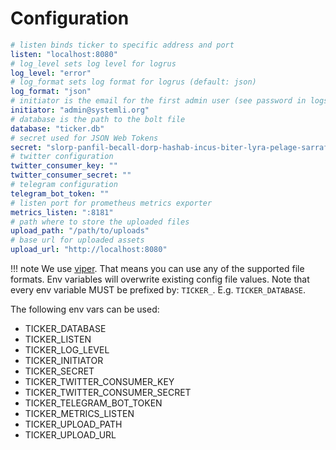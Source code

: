 # Configuration

```yaml
# listen binds ticker to specific address and port
listen: "localhost:8080"
# log_level sets log level for logrus
log_level: "error"
# log_format sets log format for logrus (default: json)
log_format: "json"
# initiator is the email for the first admin user (see password in logs)
initiator: "admin@systemli.org"
# database is the path to the bolt file
database: "ticker.db"
# secret used for JSON Web Tokens
secret: "slorp-panfil-becall-dorp-hashab-incus-biter-lyra-pelage-sarraf-drunk"
# twitter configuration
twitter_consumer_key: ""
twitter_consumer_secret: ""
# telegram configuration
telegram_bot_token: ""
# listen port for prometheus metrics exporter
metrics_listen: ":8181"
# path where to store the uploaded files
upload_path: "/path/to/uploads"
# base url for uploaded assets
upload_url: "http://localhost:8080"
```

!!! note
    We use [viper](https://github.com/spf13/viper). That means you can use any of the supported file formats. Env variables
    will overwrite existing config file values. Note that every env variable MUST be prefixed by: `TICKER_`.
    E.g. `TICKER_DATABASE`.

The following env vars can be used:

* TICKER_DATABASE
* TICKER_LISTEN
* TICKER_LOG_LEVEL
* TICKER_INITIATOR
* TICKER_SECRET
* TICKER_TWITTER_CONSUMER_KEY
* TICKER_TWITTER_CONSUMER_SECRET
* TICKER_TELEGRAM_BOT_TOKEN
* TICKER_METRICS_LISTEN
* TICKER_UPLOAD_PATH
* TICKER_UPLOAD_URL
